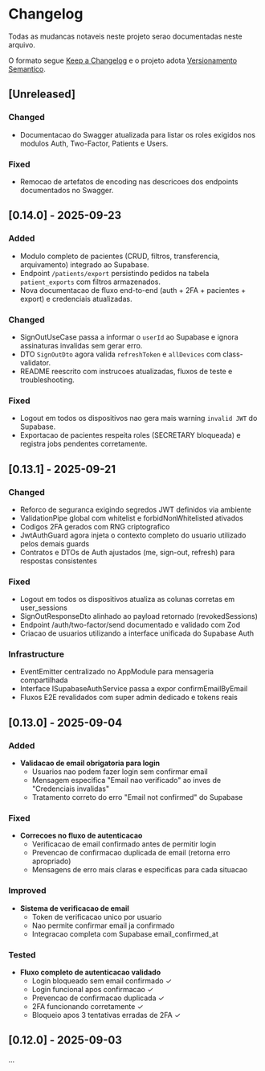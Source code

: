 ﻿# Changelog

Todas as mudancas notaveis neste projeto serao documentadas neste arquivo.

O formato segue [Keep a Changelog](https://keepachangelog.com/pt-BR/1.0.0/) e o projeto adota [Versionamento Semantico](https://semver.org/lang/pt-BR/).

## [Unreleased]

### Changed
- Documentacao do Swagger atualizada para listar os roles exigidos nos modulos Auth, Two-Factor, Patients e Users.

### Fixed
- Remocao de artefatos de encoding nas descricoes dos endpoints documentados no Swagger.


## [0.14.0] - 2025-09-23

### Added
- Modulo completo de pacientes (CRUD, filtros, transferencia, arquivamento) integrado ao Supabase.
- Endpoint `/patients/export` persistindo pedidos na tabela `patient_exports` com filtros armazenados.
- Nova documentacao de fluxo end-to-end (auth + 2FA + pacientes + export) e credenciais atualizadas.

### Changed
- SignOutUseCase passa a informar o `userId` ao Supabase e ignora assinaturas invalidas sem gerar erro.
- DTO `SignOutDto` agora valida `refreshToken` e `allDevices` com class-validator.
- README reescrito com instrucoes atualizadas, fluxos de teste e troubleshooting.

### Fixed
- Logout em todos os dispositivos nao gera mais warning `invalid JWT` do Supabase.
- Exportacao de pacientes respeita roles (SECRETARY bloqueada) e registra jobs pendentes corretamente.

## [0.13.1] - 2025-09-21

### Changed
- Reforco de seguranca exigindo segredos JWT definidos via ambiente
- ValidationPipe global com whitelist e forbidNonWhitelisted ativados
- Codigos 2FA gerados com RNG criptografico
- JwtAuthGuard agora injeta o contexto completo do usuario utilizado pelos demais guards
- Contratos e DTOs de Auth ajustados (me, sign-out, refresh) para respostas consistentes

### Fixed
- Logout em todos os dispositivos atualiza as colunas corretas em user_sessions
- SignOutResponseDto alinhado ao payload retornado (revokedSessions)
- Endpoint /auth/two-factor/send documentado e validado com Zod
- Criacao de usuarios utilizando a interface unificada do Supabase Auth

### Infrastructure
- EventEmitter centralizado no AppModule para mensageria compartilhada
- Interface ISupabaseAuthService passa a expor confirmEmailByEmail
- Fluxos E2E revalidados com super admin dedicado e tokens reais

## [0.13.0] - 2025-09-04

### Added
- **Validacao de email obrigatoria para login**
  - Usuarios nao podem fazer login sem confirmar email
  - Mensagem especifica "Email nao verificado" ao inves de "Credenciais invalidas"
  - Tratamento correto do erro "Email not confirmed" do Supabase

### Fixed
- **Correcoes no fluxo de autenticacao**
  - Verificacao de email confirmado antes de permitir login
  - Prevencao de confirmacao duplicada de email (retorna erro apropriado)
  - Mensagens de erro mais claras e especificas para cada situacao

### Improved
- **Sistema de verificacao de email**
  - Token de verificacao unico por usuario
  - Nao permite confirmar email ja confirmado
  - Integracao completa com Supabase email_confirmed_at

### Tested
- **Fluxo completo de autenticacao validado**
  - Login bloqueado sem email confirmado ✓
  - Login funcional apos confirmacao ✓
  - Prevencao de confirmacao duplicada ✓
  - 2FA funcionando corretamente ✓
  - Bloqueio apos 3 tentativas erradas de 2FA ✓

## [0.12.0] - 2025-09-03
...
